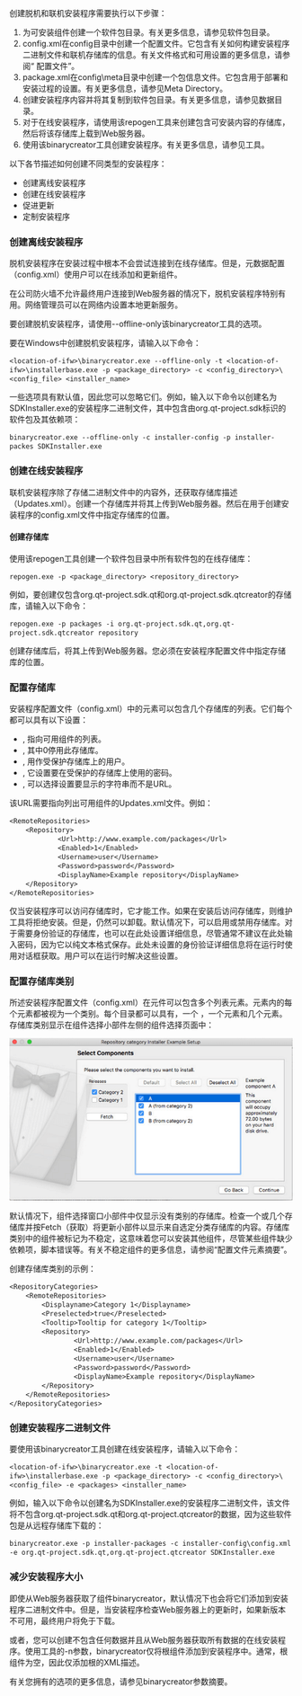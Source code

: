 创建脱机和联机安装程序需要执行以下步骤：

1. 为可安装组件创建一个软件包目录。有关更多信息，请参见软件包目录。
2. config.xml在config目录中创建一个配置文件。它包含有关如何构建安装程序二进制文件和联机存储库的信息。有关文件格式和可用设置的更多信息，请参阅“ 配置文件”。
3. package.xml在config\meta目录中创建一个包信息文件。它包含用于部署和安装过程的设置。有关更多信息，请参见Meta Directory。
4. 创建安装程序内容并将其复制到软件包目录。有关更多信息，请参见数据目录。
5. 对于在线安装程序，请使用该repogen工具来创建包含可安装内容的存储库，然后将该存储库上载到Web服务器。
6. 使用该binarycreator工具创建安装程序。有关更多信息，请参见工具。

以下各节描述如何创建不同类型的安装程序：

* 创建离线安装程序
* 创建在线安装程序
* 促进更新
* 定制安装程序

### 创建离线安装程序

脱机安装程序在安装过程中根本不会尝试连接到在线存储库。但是，元数据配置（config.xml）使用户可以在线添加和更新组件。

在公司防火墙不允许最终用户连接到Web服务器的情况下，脱机安装程序特别有用。网络管理员可以在网络内设置本地更新服务。

要创建脱机安装程序，请使用--offline-only该binarycreator工具的选项。

要在Windows中创建脱机安装程序，请输入以下命令：

```
<location-of-ifw>\binarycreator.exe --offline-only -t <location-of-ifw>\installerbase.exe -p <package_directory> -c <config_directory>\<config_file> <installer_name>
```

一些选项具有默认值，因此您可以忽略它们。例如，输入以下命令以创建名为SDKInstaller.exe的安装程序二进制文件，其中包含由org.qt-project.sdk标识的软件包及其依赖项：

```
binarycreator.exe --offline-only -c installer-config -p installer-packes SDKInstaller.exe
```

### 创建在线安装程序

联机安装程序除了存储二进制文件中的内容外，还获取存储库描述（Updates.xml）。创建一个存储库并将其上传到Web服务器。然后在用于创建安装程序的config.xml文件中指定存储库的位置。

#### 创建存储库

使用该repogen工具创建一个软件包目录中所有软件包的在线存储库：

```
repogen.exe -p <package_directory> <repository_directory>
```

例如，要创建仅包含org.qt-project.sdk.qt和org.qt-project.sdk.qtcreator的存储库，请输入以下命令：

```
repogen.exe -p packages -i org.qt-project.sdk.qt,org.qt-project.sdk.qtcreator repository
```

创建存储库后，将其上传到Web服务器。您必须在安装程序配置文件中指定存储库的位置。

### 配置存储库

<RemoteRepositories>安装程序配置文件（config.xml）中的元素可以包含几个存储库的列表。它们每个都可以具有以下设置：

* <Url>, 指向可用组件的列表。
* <Enabled>, 其中0停用此存储库。
* <Username>, 用作受保护存储库上的用户。
* <Password>, 它设置要在受保护的存储库上使用的密码。
* <DisplayName>, 可以选择设置要显示的字符串而不是URL。


该URL需要指向列出可用组件的Updates.xml文件。例如：

```
<RemoteRepositories>
    <Repository>
            <Url>http://www.example.com/packages</Url>
            <Enabled>1</Enabled>
            <Username>user</Username>
            <Password>password</Password>
            <DisplayName>Example repository</DisplayName>
    </Repository>
</RemoteRepositories>
```

仅当安装程序可以访问存储库时，它才能工作。如果在安装后访问存储库，则维护工具将拒绝安装。但是，仍然可以卸载。默认情况下，可以启用或禁用存储库。对于需要身份验证的存储库，也可以在此处设置详细信息，尽管通常不建议在此处输入密码，因为它以纯文本格式保存。此处未设置的身份验证详细信息将在运行时使用对话框获取。用户可以在运行时解决这些设置。

### 配置存储库类别

所述<RepositoryCategory>安装程序配置文件（config.xml）在元件可以包含多个列表<RemoteRepositories>元素。<RemoteRepositories>元素内的每个元素都<RepositoryCagetory>被视为一个类别。每个目录都可以具有<DisplayName>，一个 <Tooltip>，一个<Preselected>元素和几个<Repository>元素。存储库类别显示在组件选择小部件左侧的组件选择页面中：

![](./images/ifw-repository-categories.png)

默认情况下，组件选择窗口小部件中仅显示没有类别的存储库。检查一个或几个存储库并按Fetch（获取）将更新小部件以显示来自选定分类存储库的内容。存储库类别中的组件被标记为不稳定，这意味着您可以安装其他组件，尽管某些组件缺少依赖项，脚本错误等。有关不稳定组件的更多信息，请参阅“配置文件元素摘要”。

创建存储库类别的示例：

```
<RepositoryCategories>
    <RemoteRepositories>
        <Displayname>Category 1</Displayname>
        <Preselected>true</Preselected>
        <Tooltip>Tooltip for category 1</Tooltip>
        <Repository>
                <Url>http://www.example.com/packages</Url>
                <Enabled>1</Enabled>
                <Username>user</Username>
                <Password>password</Password>
                <DisplayName>Example repository</DisplayName>
        </Repository>
    </RemoteRepositories>
</RepositoryCategories>
```

### 创建安装程序二进制文件

要使用该binarycreator工具创建在线安装程序，请输入以下命令：

```
<location-of-ifw>\binarycreator.exe -t <location-of-ifw>\installerbase.exe -p <package_directory> -c <config_directory>\<config_file> -e <packages> <installer_name>
```

例如，输入以下命令以创建名为SDKInstaller.exe的安装程序二进制文件，该文件将不包含org.qt-project.sdk.qt和org.qt-project.qtcreator的数据，因为这些软件包是从远程存储库下载的：

```
binarycreator.exe -p installer-packages -c installer-config\config.xml -e org.qt-project.sdk.qt,org.qt-project.qtcreator SDKInstaller.exe
```


### 减少安装程序大小

即使从Web服务器获取了组件binarycreator，默认情况下也会将它们添加到安装程序二进制文件中。但是，当安装程序检查Web服务器上的更新时，如果新版本不可用，最终用户将免于下载。

或者，您可以创建不包含任何数据并且从Web服务器获取所有数据的在线安装程序。使用工具的-n参数，binarycreator仅将根组件添加到安装程序中。通常，根组件为空，因此仅添加根的XML描述。

有关您拥有的选项的更多信息，请参见binarycreator参数摘要。